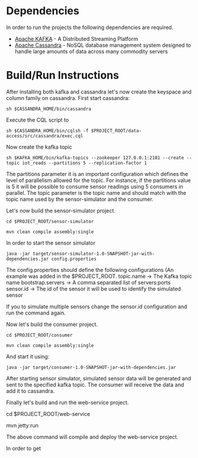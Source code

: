 

Dependencies
======================
In order to run the projects the following dependencies are required.

* [Apache KAFKA](https://kafka.apache.org/downloads) - A Distributed Streaming Platform
* [Apache Cassandra](http://cassandra.apache.org/download/) - NoSQL database management system designed to handle large amounts of data across many commodity servers


Build/Run Instructions
======================

After installing both kafka and cassandra let's now create the keyspace and column family on cassandra.
First start cassandra:
	
	sh $CASSANDRA_HOME/bin/cassandra

Execute the CQL script to 
	
	sh $CASSANDRA_HOME/bin/cqlsh -f $PROJECT_ROOT/data-access/src/cassandra/exec.cql 

Now create the kafka topic 
	
	sh $KAFKA_HOME/bin/kafka-topics --zookeeper 127.0.0.1:2181 --create --topic iot_reads --partitions 5 --replication-factor 1

The partitions parameter it is an important configuration which defines the level of parallelism allowed for the topic. For instance, if the partitions value is 5
it will be possible to consume sensor readings using 5 consumers in parallel.
The topic parameter is the topic name and should match with the topic name used by the sensor-simulator and the consumer.

Let's now build the sensor-simulator project.
	

	cd $PROJECT_ROOT/sensor-simulator

    mvn clean compile assembly:single
    

In order to start the sensor simulator 
	
	java -jar target/sensor-simulator-1.0-SNAPSHOT-jar-with-dependencies.jar config.properties

The config.properties should define the following configurations (An example was added in the $PROJECT_ROOT.
    topic.name -> The Kafka topic name 
	bootstrap.servers -> A comma separated list of servers:ports
	sensor.id -> The id of the sensor it will be used to identify the simulated sensor

If you to simulate multiple sensors change the sensor.id configuration and run the command again.

Now let's build the consumer project.

	cd $PROJECT_ROOT/consumer
 	 
 	mvn clean compile assembly:single

And start it using:

	java -jar target/consumer-1.0-SNAPSHOT-jar-with-dependencies.jar


After starting sensor simulator, simulated sensor data will be generated and sent to the specified kafka topic. The consumer will receive the data and add it to cassandra.

Finally let's build and run the web-service project.
  
  cd $PROJECT_ROOT/web-service

  mvn jetty:run

The above command will compile and deploy the web-service project.

In order to get 
    




